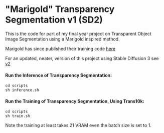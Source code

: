 # "Marigold" Transparency Segmentation v1 (SD2)

This is the code for part of my final year project on Transparent Object Image Segmentation using a Marigold inspired method.

Marigold has since published their training code [here](https://github.com/prs-eth/Marigold)

For an updated, neater, version of this project using Stable Diffusion 3 see [v2](https://github.com/xycoord/Transparency-Estimation)


#### Run the Inference of Transparency Segmentation: 

```
cd scripts
sh inference.sh
``` 

#### Run the Training of Transparency Segmentation, Using Trans10k:
```
cd scripts
sh train.sh
``` 

Note the training at least takes 21 VRAM even the batch size is set to 1.
